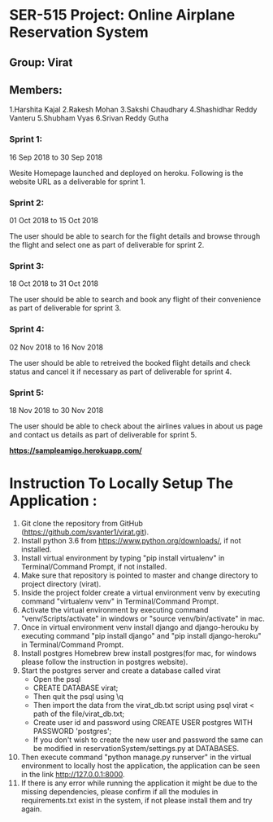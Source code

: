 # SER-515 Project: **Online Airplane Reservation System** 
## Group: Virat

## Members: 
1.Harshita Kajal
2.Rakesh Mohan
3.Sakshi Chaudhary
4.Shashidhar Reddy Vanteru
5.Shubham Vyas
6.Srivan Reddy Gutha

### Sprint 1: 
16 Sep 2018 to 30 Sep 2018

Wesite Homepage launched and deployed on heroku. Following is the website URL as a deliverable for sprint 1.

### Sprint 2:
01 Oct 2018 to 15 Oct 2018

The user should be able to search for the flight details and browse through the flight and select one as part of deliverable for sprint 2.


### Sprint 3:
18 Oct 2018 to 31 Oct 2018

The user should be able to search and book any flight of their convenience as part of deliverable for sprint 3.

### Sprint 4:
02 Nov 2018 to 16 Nov 2018

The user should be able to retreived the booked flight details and check status and cancel it if necessary as part of deliverable for sprint 4.

### Sprint 5:
18 Nov 2018 to 30 Nov 2018

The user should be able to check about the airlines values in about us page and contact us details as part of deliverable for sprint 5.

**https://sampleamigo.herokuapp.com/**


 # Instruction To Locally Setup The Application :


1. Git clone the repository from GitHub (https://github.com/svanter1/virat.git).
2. Install python 3.6 from https://www.python.org/downloads/, if not installed.
3. Install virtual environment by typing "pip install virtualenv" in Terminal/Command Prompt, if not installed.
4. Make sure that repository is pointed to master and change directory to project directory (virat).
5. Inside the project folder create a virtual environment venv by executing command "virtualenv venv" in Terminal/Command Prompt.
6. Activate the virtual environment by executing command "venv/Scripts/activate" in windows or "source venv/bin/activate" in mac.
7. Once in virtual environment venv install django and django-herouku by executing command "pip install django" and "pip install django-heroku" in Terminal/Command Prompt.
8. Install postgres Homebrew brew install postgres(for mac, for windows please follow the instruction in postgres website).
9. Start the postgres server and create a database called virat
    - Open the psql
    - CREATE DATABASE virat;
    - Then quit the psql using \q
    - Then import the data from the virat_db.txt script using psql virat < path of the file/virat_db.txt;
    - Create user id and password using CREATE USER postgres WITH PASSWORD 'postgres';
    - If you don't wish to create the new user and password the same can be modified in reservationSystem/settings.py at DATABASES.
10. Then execute command "python manage.py runserver" in the virtual environment to locally host the application, the application can be seen in the link http://127.0.0.1:8000.
11. If there is any error while running the application it might be due to the missing dependencies, please confirm if all the modules in requirements.txt exist in the system, if not please install them and try again.

